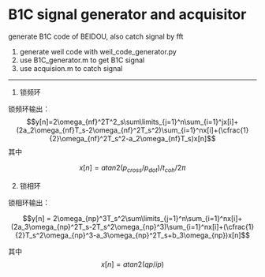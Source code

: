 # B1C signal generator and acquisitor
generate B1C code of BEIDOU, also catch signal by fft

1. generate weil code with weil_code_generator.py
2. use B1C_generator.m to get B1C signal
3. use acquision.m to catch signal

---

1. 锁频环

锁频环输出：
$$y[n]=2\omega_{nf}^2T^2_s\sum\limits_{j=1}^n\sum_{i=1}^jx[i]+(2a_2\omega_{nf}T_s-2\omega_{nf}^2T_s^2)\sum_{i=1}^nx[i]+(\cfrac{1}{2}\omega_{nf}^2T_s^2-a_2\omega_{nf}T_s)x[n]$$
其中

$$x[n]=atan2(p_{cross}/p_{dot})/t_{coh}/2\pi$$

2. 锁相环

锁相环输出：

$$y[n] = 2\omega_{np}^3T_s^2\sum\limits_{j=1}^n\sum_{i=1}^nx[i]+(2a_3\omega_{np}^2T_s-2T_s^2\omega_{np}^3)\sum_{i=1}^nx[i]+(\cfrac{1}{2}T_s^2\omega_{np}^3-a_3\omega_{np}^2T_s+b_3\omega_{np})x[n]$$

其中
$$x[n]=atan2(qp/ip)$$

